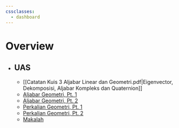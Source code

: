 ```yaml
---
cssclasses:
  - dashboard
---
```

# Overview
- ## UAS
	- [[Catatan Kuis 3 Aljabar Linear dan Geometri.pdf|Eigenvector, Dekomposisi, Aljabar Kompleks dan Quaternion]]
	- [Aljabar Geometri, Pt. 1](https://informatika.stei.itb.ac.id/~rinaldi.munir/AljabarGeometri/2023-2024/Algeo-27-Aljabar-Geometri-Bagian1-2023.pdf)
	- [Aljabar Geometri, Pt. 2](https://informatika.stei.itb.ac.id/~rinaldi.munir/AljabarGeometri/2023-2024/Algeo-28-Aljabar-Geometri-Bagian2-2023.pdf)
	- [Perkalian Geometri, Pt. 1](https://informatika.stei.itb.ac.id/~rinaldi.munir/AljabarGeometri/2023-2024/Algeo-29-Perkalian-Geometri-Bagian1-2023.pdf)
	- [Perkalian Geometri, Pt. 2](https://informatika.stei.itb.ac.id/~rinaldi.munir/AljabarGeometri/2023-2024/Algeo-30-Perkalian-Geometri-Bagian2-2023.pdf)
	- [Makalah](https://informatika.stei.itb.ac.id/~rinaldi.munir/AljabarGeometri/2024-2025/Makalah/Makalah-IF2123-Algeo-2024%20(122).pdf)